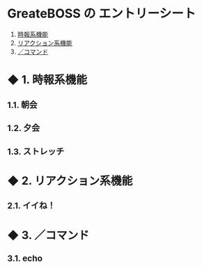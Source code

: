 # GreateBOSS の エントリーシート

<!-- TOC -->

1. [時報系機能](#時報系機能)
2. [リアクション系機能](#リアクション系機能)
3. [／コマンド](#／コマンド)

<!-- /TOC -->

## 時報系機能

### 朝会

### 夕会

### ストレッチ

## リアクション系機能

### イイね！

## ／コマンド

### echo

<style>
	h1 {
		counter-reset: h2;
		font-size: 2.0em;
	}
	h2 {
		counter-reset: h3;
		font-size: 1.8em;
	}
	h3 {
		font-size: 1.35em;
	}
	h2:before {
		counter-increment: h2;
		content: "◆ " counter(h2) ". ";
	}
	h3:before {
		counter-increment: h3;
		content: counter(h2) "." counter(h3) ". ";
	}
</style>
